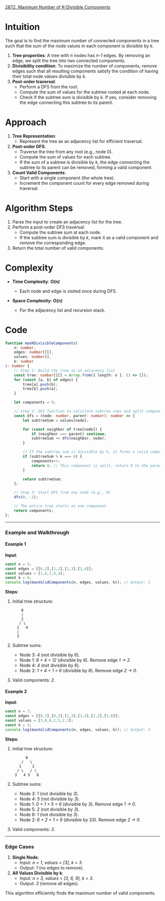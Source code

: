 [2872. Maximum Number of K-Divisible Components](https://leetcode.com/problems/maximum-number-of-k-divisible-components/)

# Intuition

The goal is to find the maximum number of connected components in a tree such that the sum of the node values in each component is divisible by *k*.

1. **Tree properties**: A tree with *n* nodes has  *n-1* edges. By removing an edge, we split the tree into two connected components.
2. **Divisibility condition**: To maximize the number of components, remove edges such that all resulting components satisfy the condition of having their total node values divisible by *k*.
3. **Post-order traversal**:
    - Perform a DFS from the root.
    - Compute the sum of values for the subtree rooted at each node.
    - Check if the subtree sum is divisible by *k*. If yes, consider removing the edge connecting this subtree to its parent.

# Approach

1. **Tree Representation**:
    - Represent the tree as an adjacency list for efficient traversal.
2. **Post-order DFS**:
    - Traverse the tree from any root (e.g., node 0).
    - Compute the sum of values for each subtree.
    - If the sum of a subtree is divisible by *k*, the edge connecting the subtree to its parent can be removed, forming a valid component.
3. **Count Valid Components**:
    - Start with a single component (the whole tree).
    - Increment the component count for every edge removed during traversal.

# Algorithm Steps

1. Parse the input to create an adjacency list for the tree.
2. Perform a post-order DFS traversal:
    - Compute the subtree sum at each node.
    - If the subtree sum is divisible by *k*, mark it as a valid component and remove the corresponding edge.
3. Return the total number of valid components.

# Complexity

- **Time Complexity**: ***O(n)***
    - Each node and edge is visited once during DFS.
	
- **Space Complexity**: ***O(n)***
    - For the adjacency list and recursion stack.

# Code

```typescript
function maxKDivisibleComponents(
    n: number, 
    edges: number[][], 
    values: number[], 
    k: number
): number {
    // Step 1: Build the tree as an adjacency list
    const tree: number[][] = Array.from({ length: n }, () => []);
    for (const [a, b] of edges) {
        tree[a].push(b);
        tree[b].push(a);
    }

    let components = 0;

    // Step 2: DFS function to calculate subtree sums and split components
    const dfs = (node: number, parent: number): number => {
        let subtreeSum = values[node];

        for (const neighbor of tree[node]) {
            if (neighbor === parent) continue;
            subtreeSum += dfs(neighbor, node);
        }

        // If the subtree sum is divisible by k, it forms a valid component
        if (subtreeSum % k === 0) {
            components++;
            return 0; // This component is split, return 0 to the parent
        }

        return subtreeSum;
    };

    // Step 3: Start DFS from any node (e.g., 0)
    dfs(0, -1);

    // The entire tree starts as one component
    return components;
};

```

---

### **Example and Walkthrough**

#### **Example 1**

**Input**:

```typescript
const n = 5;
const edges = [[0,2],[1,2],[1,3],[2,4]];
const values = [1,8,1,4,4];
const k = 6;
console.log(maxValidComponents(n, edges, values, k)); // Output: 2
```

**Steps**:

1. Initial tree structure:
    
    ```
        0
        |
        2
       / \
      1   4
      |
      3
    ```
    
2. Subtree sums:
    - Node 3: *4* (not divisible by *6*).
    - Node 1: *8 + 4 = 12* (divisible by *6*). Remove edge *1 → 2*.
    - Node 4: *4* (not divisible by *6*).
    - Node 2: *1 + 4 + 1 = 6* (divisible by *6*). Remove edge *2 → 0*.
3. Valid components: *2*.

#### **Example 2**

**Input**:

```typescript
const n = 7;
const edges = [[0,1],[0,2],[1,3],[1,4],[2,5],[2,6]];
const values = [3,0,6,1,5,2,1];
const k = 3;
console.log(maxValidComponents(n, edges, values, k)); // Output: 3
```

**Steps**:

1. Initial tree structure:
    
    ```
          0
        /   \
       1     2
      / \   / \
     3   4 5   6
    ```
    
2. Subtree sums:
    - Node 3: *1* (not divisible by *3*).
    - Node 4: *5* (not divisible by *3*).
    - Node 1: *0 + 1 + 5 = 6* (divisible by *3*). Remove edge *1 → 0*.
    - Node 5: *2* (not divisible by *3*).
    - Node 6: *1* (not divisible by *3*).
    - Node 2: *6 + 2 + 1 = 9* (divisible by 33). Remove edge *2 → 0*.
3. Valid components: *3*.

---

### **Edge Cases**

1. **Single Node**:
    - Input: *n = 1, values = [3], k = 3*.
    - Output: *1* (no edges to remove).
2. **All Values Divisible by k**:
    - Input: *n = 3, values = [3, 6, 9], k = 3*.
    - Output: *3* (remove all edges).

This algorithm efficiently finds the maximum number of valid components.